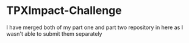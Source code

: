 # TPXImpact-Challenge
I have merged both of my part one and part two repository in here as I wasn't able to submit them separately
